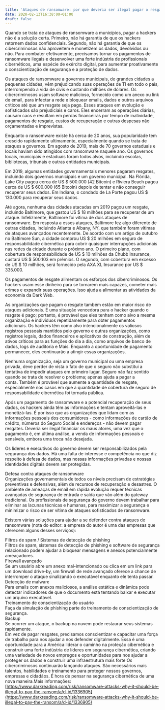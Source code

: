 ```yaml
---
title: 'Ataques de ransomware: por que deveria ser ilegal pagar o resgate'
date: 2020-02-13T16:38:00+01:00
draft: false
---
```


Quando se trata de ataques de ransomware a municípios, pagar a hackers não é a solução certa. Primeiro, não há garantia de que os hackers retornem dados confidenciais. Segundo, não há garantia de que os cibercriminosos não aproveitem e monetizem os dados, devolvidos ou não. Para combater efetivamente, precisamos tornar os pagamentos de ransomware ilegais e desenvolver uma forte indústria de profissionais cibernéticos, uma espécie de exército digital, para aumentar proativamente a conscientização de segurança e a proteção de dados.  
  
Os ataques de ransomware a governos municipais, de grandes cidades a pequenas cidades, vêm prejudicando suas operações de TI em todo o país, interrompendo a vida de civis e custando milhões de dólares. Os cibercriminosos usam software malicioso, fornecido como um anexo ou link de email, para infectar a rede e bloquear emails, dados e outros arquivos críticos até que um resgate seja pago. Esses ataques em evolução e sofisticados são prejudiciais e caros. Eles encerram as operações diárias, causam caos e resultam em perdas financeiras por tempo de inatividade, pagamentos de resgate, custos de recuperação e outras despesas não orçamentadas e imprevistas.  
  
Enquanto o ransomware existe há cerca de 20 anos, sua popularidade tem crescido rapidamente ultimamente, especialmente quando se trata de ataques a governos. Em agosto de 2019, mais de 70 governos estaduais e locais haviam sido atingidos com ransomware naquele ano. Os governos locais, municipais e estaduais foram todos alvos, incluindo escolas, bibliotecas, tribunais e outras entidades municipais.  
  
Em 2019, algumas entidades governamentais menores pagaram resgates, incluindo dois governos municipais e um governo municipal. Na Flórida, Lake City pagou cerca de US $ 500.000 (42 Bitcoin) e Riviera Beach pagou cerca de US $ 600.000 (65 Bitcoin) depois de tentar e não conseguir recuperar seus dados. Em Indiana, o condado de La Porte pagou US $ 130.000 para recuperar seus dados.  
  
Até agora, nenhuma das cidades atacadas em 2019 pagou um resgate, incluindo Baltimore, que gastou US $ 18 milhões para se recuperar de um ataque. Infelizmente, Baltimore foi vítima de dois ataques de ransomware. Em resposta a esses ataques, Baltimore fez algo diferente de outras cidades, incluindo Atlanta e Albany, NY, que também foram vítimas de ataques avançados recentemente. De acordo com um artigo de outubro no Baltimore Sun, a cidade comprou US $ 20 milhões em seguro de responsabilidade cibernética para cobrir quaisquer interrupções adicionais nas redes da cidade durante o próximo ano. O primeiro plano, com cobertura de responsabilidade de US $ 10 milhões da Chubb Insurance, custará US $ 500.103 em prêmios. O segundo, com cobertura em excesso de US $ 10 milhões, será fornecido pela AXA XL Insurance por US $ 335.000.  
  
Os pagamentos de resgate alimentam os esforços dos cibercriminosos. Os hackers usam esse dinheiro para se tornarem mais capazes, cometer mais crimes e expandir suas operações. Isso ajuda a alimentar as atividades da economia da Dark Web.  
  
As organizações que pagam o resgate também estão em maior risco de ataques adicionais. É uma situação vencedora para o hacker quando o resgate é pago; portanto, é provável que eles tenham como alvo a mesma organização e indivíduos repetidamente para obter pagamentos adicionais. Os hackers têm como alvo intencionalmente os valiosos registros pessoais mantidos pelo governo e outras organizações, como registros legais, dados financeiros e aplicativos de construção, além de ativos críticos para as funções do dia a dia, como arquivos de banco de dados, logs de auditoria e Mais. Enquanto a oportunidade de pagamento permanecer, eles continuarão a atingir essas organizações.  
  
Nenhuma organização, seja um governo municipal ou uma empresa privada, deve perder de vista o fato de que o seguro não substitui a tentativa de impedir ataques em primeiro lugar. Seguro não faz sentido quando se trata de resolver o problema; apenas ajuda a pagar a conta. Também é provável que aumente a quantidade de resgate, especialmente nos casos em que a quantidade de cobertura de seguro de responsabilidade cibernética foi tornada pública.  
  
Após um pagamento de ransomware e a potencial recuperação de seus dados, os hackers ainda têm as informações e tentam aproveitá-las e monetizá-las. É por isso que as organizações que lidam com as informações pessoais dos consumidores - como informações de cartão de crédito, números do Seguro Social e endereços - não devem pagar resgates. Deveria ser ilegal financiar os maus atores, uma vez que o pagamento é, em última análise, a venda de informações pessoais e sensíveis, embora uma troca não desejada.  
  
Os líderes e executivos do governo devem ser responsabilizados pela segurança dos dados. Há uma falta de interesse e competência no que diz respeito à defesa de dados, mas nossas informações privadas e nossas identidades digitais devem ser protegidas.  
  
Defesa contra ataques de ransomware  
Organizações governamentais de todos os níveis precisam de estratégias preventivas e defensivas, além de recursos de recuperação e desastres. O ambiente de ameaças de email em rápida evolução requer técnicas avançadas de segurança de entrada e saída que vão além do gateway tradicional. Os profissionais de segurança do governo devem trabalhar para eliminar as lacunas técnicas e humanas, para maximizar a segurança e minimizar o risco de ser vítima de ataques sofisticados de ransomware.  
  
Existem várias soluções para ajudar a se defender contra ataques de ransomware (nota do editor: a empresa do autor é uma das empresas que oferecem alguns desses serviços):  
  
Filtros de spam / Sistemas de detecção de phishing  
Filtros de spam, sistemas de detecção de phishing e software de segurança relacionado podem ajudar a bloquear mensagens e anexos potencialmente ameaçadores.  
Firewall avançado  
Se um usuário abre um anexo mal-intencionado ou clica em um link para um download drive-by, um firewall de rede avançado oferece a chance de interromper o ataque sinalizando o executável enquanto ele tenta passar.  
Detecção de malware  
Para emails com anexos maliciosos, a análise estática e dinâmica pode detectar indicadores de que o documento está tentando baixar e executar um arquivo executável.  
Treinamento de conscientização do usuário  
Faça da simulação de phishing parte do treinamento de conscientização de segurança.  
Backup  
Se ocorrer um ataque, o backup na nuvem pode restaurar seus sistemas rapidamente.  
Em vez de pagar resgates, precisamos conscientizar e capacitar uma força de trabalho para nos ajudar a nos defender digitalmente. Essa é uma oportunidade para a América liderar o caminho na proteção cibernética e construir uma forte indústria de líderes em segurança cibernética, criando uma variedade de novos empregos e oportunidades para nos ajudar a proteger os dados e construir uma infraestrutura mais forte Os cibercriminosos continuarão lançando ataques. São necessários mais talentos, habilidades e treinamento para proteger nossos governos, empresas e cidadãos. É hora de pensar na segurança cibernética de uma nova maneira.Mais informações:[https://www.darkreading.com/risk/ransomware-attacks-why-it-should-be-illegal-to-pay-the-ransom/a/d-id/1336905](https://www.darkreading.com/risk/ransomware-attacks-why-it-should-be-illegal-to-pay-the-ransom/a/d-id/1336905)